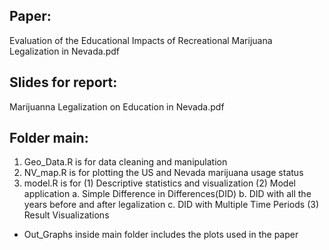 ## Paper: 
   Evaluation of the Educational Impacts of Recreational Marijuana Legalization in Nevada.pdf
   
## Slides for report: 
   Marijuanna Legalization on Education in Nevada.pdf

## Folder main:
1. Geo_Data.R is for data cleaning and manipulation
2. NV_map.R is for plotting the US and Nevada marijuana usage status
3. model.R is for
      (1) Descriptive statistics and visualization
      (2) Model application
             a. Simple Difference in Differences(DID)
             b. DID with all the years before and after legalization
             c. DID with Multiple Time Periods
      (3) Result Visualizations

* Out_Graphs inside main folder includes the plots used in the paper


